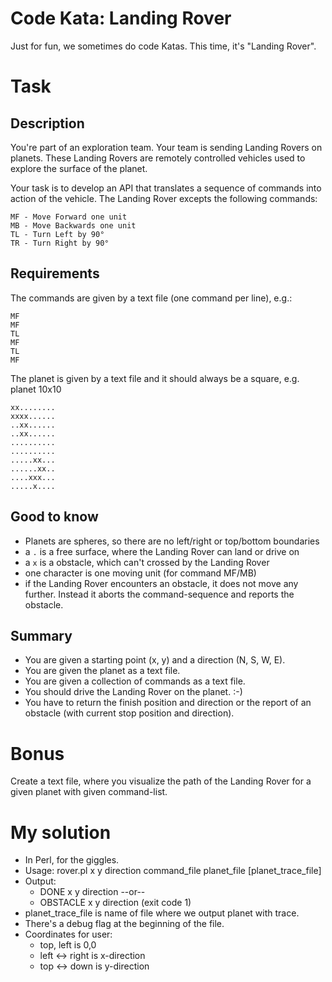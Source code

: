 <meta charset="utf-8"/>

# Code Kata: Landing Rover

Just for fun, we sometimes do code Katas. This time, it's "Landing Rover".

# Task
## Description
You're part of an exploration team. Your team is sending Landing Rovers on planets. These Landing Rovers are remotely controlled vehicles used to explore the surface of the planet.

Your task is to develop an API that translates a sequence of commands into action of the vehicle. The Landing Rover excepts the following commands:

    MF - Move Forward one unit
    MB - Move Backwards one unit
    TL - Turn Left by 90°
    TR - Turn Right by 90°

## Requirements

The commands are given by a text file (one command per line), e.g.:

    MF
    MF
    TL
    MF
    TL
    MF

The planet is given by a text file and it should always be a square, e.g.
planet 10x10

    xx........
    xxxx......
    ..xx......
    ..xx......
    ..........
    ..........
    .....xx...
    ......xx..
    ....xxx...
    .....x....

## Good to know

- Planets are spheres, so there are no left/right or top/bottom boundaries
- a `.` is a free surface, where the Landing Rover can land or drive on
- a `x` is a obstacle, which can't crossed by the Landing Rover
- one character is one moving unit (for command MF/MB)
- if the Landing Rover encounters an obstacle, it does not move any further. Instead it aborts the command-sequence and reports the obstacle.

## Summary
- You are given a starting point (x, y) and a direction (N, S, W, E).
- You are given the planet as a text file.
- You are given a collection of commands as a text file.
- You should drive the Landing Rover on the planet. :-)
- You have to return the finish position and direction or the report of an obstacle (with current stop position and direction).

# Bonus
Create a text file, where you visualize the path of the Landing Rover for a given planet with given command-list.

# My solution

- In Perl, for the giggles.
- Usage: rover.pl x y direction command_file planet_file [planet_trace_file]
- Output:
  - DONE x y direction  --or--
  - OBSTACLE x y direction (exit code 1)
- planet_trace_file is name of file where we output planet with trace.
- There's a debug flag at the beginning of the file.
- Coordinates for user:
  - top, left is 0,0
  - left <-> right is x-direction
  - top <-> down is y-direction

